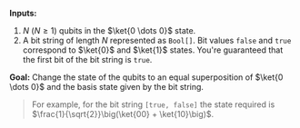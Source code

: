 **Inputs:** 

1. $N$ ($N \ge 1$) qubits in the $\ket{0 \dots 0}$ state.
2. A bit string of length $N$ represented as `Bool[]`. Bit values `false` and `true` correspond to $\ket{0}$ and $\ket{1}$ states. You're guaranteed that the first bit of the bit string is `true`.

**Goal:**  Change the state of the qubits to an equal superposition of $\ket{0 \dots 0}$ and the basis state given by the bit string.

> For example, for the bit string `[true, false]` the state required is $\frac{1}{\sqrt{2}}\big(\ket{00} + \ket{10}\big)$.
